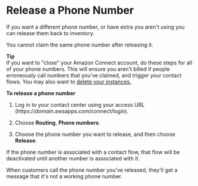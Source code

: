 # Release a Phone Number<a name="release-phone-number"></a>

If you want a different phone number, or have extra you aren't using you can release them back to inventory\. 

You cannot claim the same phone number after releasing it\.

**Tip**  
If you want to "close" your Amazon Connect account, do these steps for all of your phone numbers\. This will ensure you aren't billed if people erroneously call numbers that you've claimed, and trigger your contact flows\. You may also want to [delete your instances\.](delete-connect-instance.md) 

**To release a phone number**

1. Log in to your contact center using your access URL \(https://*domain*\.awsapps\.com/connect/login\)\.

1. Choose **Routing**, **Phone numbers**\.

1. Choose the phone number you want to release, and then choose **Release**\.

If the phone number is associated with a contact flow, that flow will be deactivated until another number is associated with it\.

When customers call the phone number you've released, they'll get a message that it's not a working phone number\. 